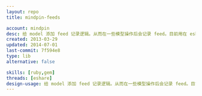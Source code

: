 ```yaml
---
layout: repo
title: mindpin-feeds

account: mindpin
desc: 给 model 添加 feed 记录逻辑。从而在一些模型操作后会记录 feed。目前用在 eshare 项目中。
created: 2013-03-29
updated: 2014-07-01
last-commit: 7f594e8
type: lib
alternative: false

skills: [ruby,gem]
threads: [eshare]
design-usage: 给 model 添加 feed 记录逻辑。从而在一些模型操作后会记录 feed。目前用在 eshare 项目中。
---
```

